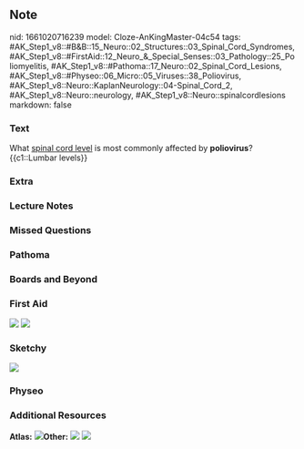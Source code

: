 ## Note
nid: 1661020716239
model: Cloze-AnKingMaster-04c54
tags: #AK_Step1_v8::#B&B::15_Neuro::02_Structures::03_Spinal_Cord_Syndromes, #AK_Step1_v8::#FirstAid::12_Neuro_&_Special_Senses::03_Pathology::25_Poliomyelitis, #AK_Step1_v8::#Pathoma::17_Neuro::02_Spinal_Cord_Lesions, #AK_Step1_v8::#Physeo::06_Micro::05_Viruses::38_Poliovirus, #AK_Step1_v8::Neuro::KaplanNeurology::04-Spinal_Cord_2, #AK_Step1_v8::Neuro::neurology, #AK_Step1_v8::Neuro::spinalcordlesions
markdown: false

### Text
<div>
  What <u>spinal cord level</u> is most commonly affected by
  <b>poliovirus</b>?
</div>
<div>
  {{c1::Lumbar levels}}
</div>

### Extra


### Lecture Notes


### Missed Questions


### Pathoma


### Boards and Beyond


### First Aid
<img src="tmpplUDyq.png"> <img src="tmpmt1mr1.png">

### Sketchy
<img src= 
"Screen%20Shot%202019-11-20%20at%2011.40.21%20PM_1566160514431.jpg">

### Physeo


### Additional Resources
<b>Atlas:</b> <img src="tmpDXpY1i.png"><b>Other:</b> <img src= 
"tmpqv4KhQ.png"> <img src="tmpR7fSIt.png">
